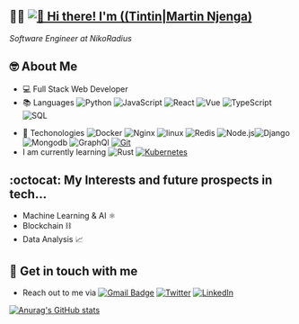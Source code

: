 ## 👨‍💻 [<img src="https://user-images.githubusercontent.com/32560913/204735723-e19bb0c4-ebca-470b-b339-4905d49d737e.gif" alt="👋 Hi there! I'm ((Tintin|Martin Njenga)" title="👋 Hi there! I'm ((Tintin|Martin Njenga))"/>](https://tintin72.github.io/Portfolio)

<!-- [<img src="[https://user-images.githubusercontent.com/32560913/204728333-2d1db6b2-40de-45a4-9d23-81ec43e3e937.gif](https://raw.githubusercontent.com/Raymo111/Raymo111/master/intro.gif)" alt="👋 Hi there! I'm ((Tintin|Martin Njenga)" title="👋 Hi there! I'm ((Tintin|Martin Njenga)"/>] -->
<!-- ![hacker](https://user-images.githubusercontent.com/32560913/204728333-2d1db6b2-40de-45a4-9d23-81ec43e3e937.gif) -->

*Software Engineer at NikoRadius*

## 🤓 About Me
- 💻 Full Stack Web Developer
- 📚 Languages ![Python](https://img.shields.io/badge/-Python-000?&logo=Python)
![JavaScript](https://img.shields.io/badge/-JavaScript-000?&logo=JavaScript)
![React](https://img.shields.io/badge/-React-000?&logo=React)
![Vue](https://img.shields.io/badge/-Vue-000?&logo=Vue.js&logoColor=#4FC08D)
![TypeScript](https://img.shields.io/badge/-TypeScript-000?&logo=TypeScript)
![SQL](https://img.shields.io/badge/-SQL-000?&logo=MySQL&logoColor=blue&color=white)

<!-- ![Swift](https://img.shields.io/badge/-Swift-000?&logo=Swift) -->
- 💼 Techonologies ![Docker](https://img.shields.io/badge/-Docker-000?&logo=Docker) ![Nginx](https://img.shields.io/badge/-Nginx-000?&logo=Nginx&logoColor=green) ![linux](https://img.shields.io/badge/-linux-000?&logo=linux) ![Redis](https://img.shields.io/badge/-Redis-000?&logo=Redis) ![Node.js](https://img.shields.io/badge/-Node.js-000?&logo=node.js)![Django](https://img.shields.io/badge/-Django-000?&logo=django) ![Mongodb](https://img.shields.io/badge/-Mongo-000?&logo=mongodb&logoColor=#47A248) ![GraphQl](https://img.shields.io/badge/-GraphQL-000?&logo=GraphQL&logoColor=#ff69b4) [![Git](https://img.shields.io/badge/-Git-%23F05032?style=flat-square&logo=git&logoColor=%23ffffff)](https://git-scm.com/)
- I am currently learning ![Rust](https://img.shields.io/badge/-Rust-000?&logo=Rust) [![Kubernetes](https://img.shields.io/badge/-Kubernetes-326CE5?style=flat-square&logo=Kubernetes&logoColor=ffffff)](https://kubernetes.io/)

## :octocat: My Interests and future prospects in tech... 
- Machine Learning & AI ⚛️
- Blockchain ⛓️
- Data Analysis 📈


## 📱 Get in touch with me
- Reach out to me via [![Gmail Badge](https://img.shields.io/badge/-gmail-c14438?style=for-the-badge&logo=Gmail&logoColor=ffffff)](mailto:njengamartin72@gmail.com)  [![Twitter](https://img.shields.io/badge/twitter-1DA1F2.svg?style=for-the-badge&logo=twitter&logoColor=ffffff)](https://twitter.com/Kinaro_M)  [![LinkedIn](https://img.shields.io/badge/linkedin-1DA1F2.svg?style=for-the-badge&logo=linkedin&logoColor=ffffff)](https://www.linkedin.com/in/martinkinaro/)



<!-- ![kinaro](https://user-images.githubusercontent.com/32560913/204730816-25e6cb5f-1b20-433f-93ca-894fe2b2afdf.gif) -->

<!-- Reach me via njengamartin72@gmail.com -->

<!-- ![bloggif_6387079ee7e88](https://user-images.githubusercontent.com/32560913/204735038-e09845d6-b2ed-4c6b-b724-eab796ce8ee5.gif) -->

<!-- [looney [MConverter.eu].webm](https://user-images.githubusercontent.com/32560913/204561473-79121b9d-697c-4ece-8ff9-df6515b16294.webm) -->


[![Anurag's GitHub stats](https://github-readme-stats.vercel.app/api?username=tintin72&count_private=true&show_icons=true&theme=merko)](https://github.com/anuraghazra/github-readme-stats)
<!-- ![text](https://user-images.githubusercontent.com/32560913/204735723-e19bb0c4-ebca-470b-b339-4905d49d737e.gif) -->
